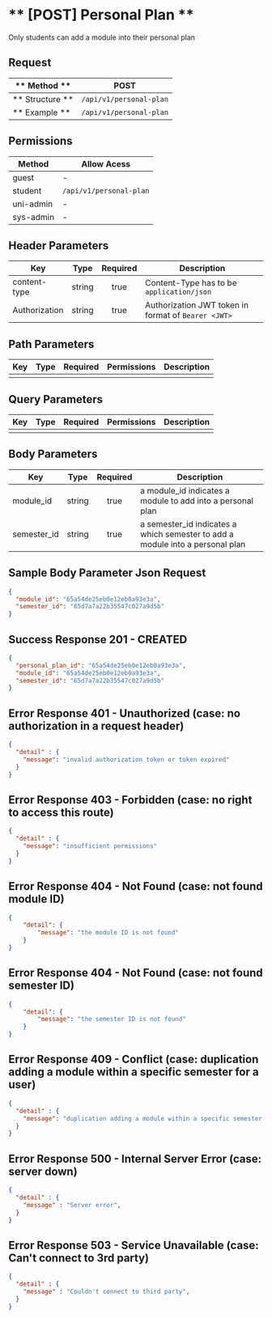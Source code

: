 # ** [POST] Personal Plan **

Only students can add a module into their personal plan

## Request

| ** Method **     | POST                             |
| ---------------- | -------------------------------- |
| ** Structure **  | `/api/v1/personal-plan`          |
| ** Example **    | `/api/v1/personal-plan`          |

## Permissions

| Method          | Allow Acess                       |
| ----------------| --------------------------------- |
| guest           | -                                 |
| student         | `/api/v1/personal-plan`           |
| uni-admin       | -                                 |
| sys-admin       | -                                 |

## Header Parameters

| Key                 | Type       | Required  | Description                                         |
| ------------------- | :--------: | :-------: | --------------------------------------------------- |
| content-type        | string     | true      | Content-Type has to be `application/json`           |
| Authorization       | string     | true      | Authorization JWT token in format of `Bearer <JWT>` |

## Path Parameters

| Key       | Type      | Required     | Permissions  | Description                     |
| --------- | :-------: | :----------: | :----------: | ------------------------------- |
|           |           |              |              |                                 |

## Query Parameters

| Key       | Type      | Required     | Permissions  | Description                     |
| --------- | :-------: | :----------: | :----------: | ------------------------------- |
|           |           |              |              |                                 |

## Body Parameters

| Key          | Type         | Required     | Description                                                                   |
| ------------ | :----------: | :----------: | ----------------------------------------------------------------------------- |
| module_id    | string       | true         | a module_id indicates a module to add into a personal plan                    |
| semester_id  | string       | true         | a semester_id indicates a which semester to add a module into a personal plan |


## Sample Body Parameter Json Request
```json
{
  "module_id": "65a54de25eb0e12eb0a93e3a",
  "semester_id": "65d7a7a22b35547c027a9d5b"
}
```


## Success Response 201 - CREATED
```json
{
  "personal_plan_id": "65a54de25eb0e12eb0a93e3a",
  "module_id": "65a54de25eb0e12eb0a93e3a",
  "semester_id": "65d7a7a22b35547c027a9d5b"
}
```


## Error Response 401 - Unauthorized (case: no authorization in a request header)
```json
{
  "detail" : {
    "message": "invalid authorization token or token expired"
  }
}
```

## Error Response 403 - Forbidden (case: no right to access this route)
```json
{
  "detail" : {
    "message": "insufficient permissions"
  }
}
```


## Error Response 404 - Not Found (case: not found module ID)
```json
{
    "detail": {
        "message": "the module ID is not found"
    }
}
```


## Error Response 404 - Not Found (case: not found semester ID)
```json
{
    "detail": {
        "message": "the semester ID is not found"
    }
}
```


## Error Response 409 - Conflict (case: duplication adding a module within a specific semester for a user)
```json
{
  "detail" : {
    "message": "duplication adding a module within a specific semester for this user"
  }
}
```


## Error Response 500 - Internal Server Error (case: server down)
```json
{
  "detail" : {
    "message" : "Server error",
  }
}
```

## Error Response 503 - Service Unavailable (case: Can't connect to 3rd party)
```json
{
  "detail" : {
    "message" : "Couldn't connect to third party",
  }
}
```
